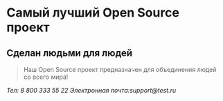 # Самый лучший Open Source проект

## Сделан людьми для людей

> Наш Open Source проект предназначен для объединения людей со всего мира!

*Тел: 8 800 333 55 22*
_Электронная почта:support@test.ru_
